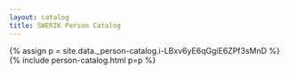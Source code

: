 ```yaml
---
layout: catalog
title: SWERIK Person Catalog
---
```

{% assign p = site.data._person-catalog.i-LBxv6yE6qGgiE6ZPf3sMnD %}
{% include person-catalog.html p=p %}

